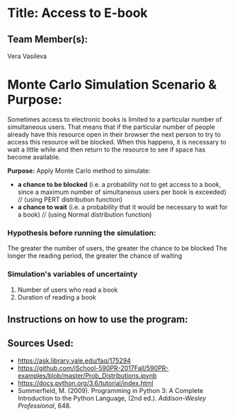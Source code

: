 
# Title: Access to E-book

## Team Member(s):
Vera Vasileva

# Monte Carlo Simulation Scenario & Purpose:
Sometimes access to electronic books is limited to a particular number of simultaneous users. That means that if the particular number of people already have this resource open in their browser the next person to try to access this resource will be blocked. When this happens, it is necessary to wait a little while and then return to the resource to see if space has become available.

**Purpose:** Apply Monte Carlo method to simulate:
- **a chance to be blocked** (i.e. a probability not to get access to a book, since a maximum number of simultaneous users per book is exceeded) // (using PERT distribution function)
- **a chance to wait** (i.e. a probability that it would be necessary to wait for a book) // (using Normal distribution function)

### Hypothesis before running the simulation:
The greater the number of users, the greater the chance to be blocked
The longer the reading period, the greater the chance of waiting

### Simulation's variables of uncertainty
1. Number of users who read a book
2. Duration of reading a book

## Instructions on how to use the program:


## Sources Used:
- https://ask.library.yale.edu/faq/175294
- https://github.com/iSchool-590PR-2017Fall/590PR-examples/blob/master/Prob_Distributions.ipynb
- https://docs.python.org/3.6/tutorial/index.html
- Summerfield, M. (2009). Programming in Python 3: A Complete Introduction to the Python Language, (2nd ed.). *Addison-Wesley Professional*, 648.
